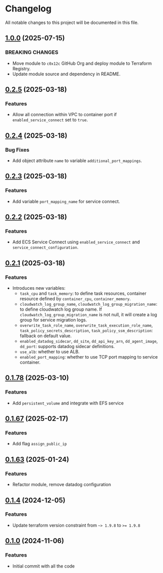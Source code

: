 # Changelog

All notable changes to this project will be documented in this file.

## [1.0.0]() (2025-07-15)

### BREAKING CHANGES

* Move module to `c0x12c` GitHub Org and deploy module to Terraform Registry.
* Update module source and dependency in README.

## [0.2.5]() (2025-03-18)

### Features

* Allow all connection within VPC to container port if `enabled_service_connect` set to `true`.

## [0.2.4]() (2025-03-18)

### Bug Fixes

* Add object attribute `name` to variable `additional_port_mappings`.

## [0.2.3]() (2025-03-18)

### Features

* Add variable `port_mapping_name` for service connect.

## [0.2.2]() (2025-03-18)

### Features

* Add ECS Service Connect using `enabled_service_connect` and `service_connect_configuration`.

## [0.2.1]() (2025-03-18)

### Features

* Introduces new variables:
    * `task_cpu` and `task_memory`: to define task resources, container resource defined
      by `container_cpu`, `container_memory`.
    * `cloudwatch_log_group_name`, `cloudwatch_log_group_migration_name`: to define cloudwatch log group name.
      If `cloudwatch_log_group_migration_name` is not null, it will create a log group for service migration logs.
    * `overwrite_task_role_name`, `overwrite_task_execution_role_name`, `task_policy_secrets_description`, `task_policy_ssm_description`:
      fallback on default value.
    * `enabled_datadog_sidecar`, `dd_site`, `dd_api_key_arn`, `dd_agent_image`, `dd_port`: supports datadog sidecar
      definitions.
    * `use_alb`: whether to use ALB.
    * `enabled_port_mapping`: whether to use TCP port mapping to service container.

## [0.1.78]() (2025-03-10)

### Features

* Add `persistent_volume` and integrate with EFS service

## [0.1.67]() (2025-02-17)

### Features

* Add flag `assign_public_ip`

## [0.1.63]() (2025-01-24)

### Features

* Refactor module, remove datadog configuration

## [0.1.4]() (2024-12-05)

### Features

* Update terraform version constraint from `~> 1.9.8` to `>= 1.9.8`

## [0.1.0]() (2024-11-06)

### Features

* Initial commit with all the code
